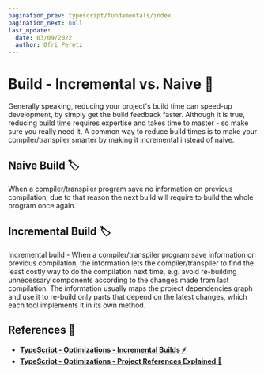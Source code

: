 ```yaml
---
pagination_prev: typescript/fundamentals/index
pagination_next: null
last_update:
  date: 03/09/2022
  author: Ofri Peretz
---
```


# Build - Incremental vs. Naive 🧠

Generally speaking, reducing your project's build time can speed-up development, by simply get the build feedback faster. Although it is true, reducing build time requires expertise and takes time to master - so make sure you really need it.
A common way to reduce build times is to make your compiler/transpiler smarter by making it incremental instead of naive.

## Naive Build 🏷

When a compiler/transpiler program save no information on previous compilation, due to that reason the next build will require to build the whole program once again.

## Incremental Build 🏷

Incremental build - When a compiler/transpiler program save information on previous compilation, the information lets the compiler/transpiler to find the least costly way to do the compilation next time, e.g. avoid re-building unnecessary components according to the changes made from last compilation.
The information usually maps the project dependencies graph and use it to re-build only parts that depend on the latest changes, which each tool implements it in its own method.

## References 🔗

- **[TypeScript - Optimizations - Incremental Builds ⚡️](../optimizations/incremental-builds.md)**
- **[TypeScript - Optimizations - Project References Explained 🧬](../optimizations/project-references-explained/index.md)**
